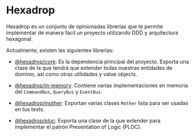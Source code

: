 # Hexadrop

Hexadrop es un conjunto de opinionadas librerías que te permite implementar
de manera fácil un proyecto utilizando DDD y arquitectura hexagonal.

Actualmente, existen las siguientes librerías:

-   [@hexadrop/core](./packages/core): Es la dependencia principal del proyecto.
    Exporta una clase de la que tendrá que extender todas nuestras entidades de dominio, asi
    como otras utilidades y value objects.

-   [@hexadrop/in-memory](./packages/in-memory): Contiene varias implementaciones en memoria
    del `CommandBus`, `QueryBus` y `EventBus`.

-   [@hexadrop/mother](./packages/mother): Exportan varias clases `Mother` lista para ser
    usadas en tus tests.

-   [@hexadrop/ploc](./packages/ploc): Exporta una clase de la que extender para implementar el patrón
    Presentation of Logic (PLOC).
